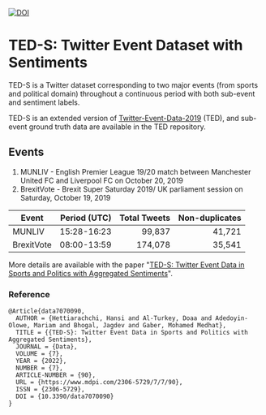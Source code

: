 [![DOI](https://zenodo.org/badge/442209987.svg)](https://zenodo.org/badge/latestdoi/442209987)
# TED-S: Twitter Event Dataset with Sentiments

TED-S is a Twitter dataset corresponding to two major events (from sports and political domain) throughout a continuous 
period with both sub-event and sentiment labels.

TED-S is an extended version of [Twitter-Event-Data-2019](https://github.com/HHansi/Twitter-Event-Data-2019) (TED), and sub-event ground truth data are available in the TED repository.

## Events
1. MUNLIV - English Premier League 19/20 match between Manchester United FC and Liverpool FC on October 20, 2019
2. BrexitVote - Brexit Super Saturday 2019/ UK parliament session on Saturday, October 19, 2019

| Event       | Period (UTC)| Total Tweets | Non-duplicates |
| ----------- | ----------: | -----------: | -------------: |
| MUNLIV      | 15:28-16:23 | 99,837       | 41,721         |
| BrexitVote  | 08:00-13:59 | 174,078      | 35,541         |

More details are available with the paper "[TED-S: Twitter Event Data in Sports and Politics with Aggregated Sentiments](https://www.mdpi.com/2306-5729/7/7/90)".

### Reference
```
@Article{data7070090,
  AUTHOR = {Hettiarachchi, Hansi and Al-Turkey, Doaa and Adedoyin-Olowe, Mariam and Bhogal, Jagdev and Gaber, Mohamed Medhat},
  TITLE = {{TED-S}: Twitter Event Data in Sports and Politics with Aggregated Sentiments},
  JOURNAL = {Data},
  VOLUME = {7},
  YEAR = {2022},
  NUMBER = {7},
  ARTICLE-NUMBER = {90},
  URL = {https://www.mdpi.com/2306-5729/7/7/90},
  ISSN = {2306-5729},
  DOI = {10.3390/data7070090}
}
```